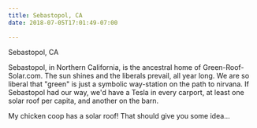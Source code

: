 ```yaml
---
title: Sebastopol, CA
date: 2018-07-05T17:01:49-07:00

---
```

Sebastopol, CA

Sebastopol, in Northern California, is the ancestral home of Green-Roof-Solar.com. The sun shines and the liberals prevail, all year long. We are so liberal that "green" is just a symbolic way-station on the path to nirvana. If Sebastopol had our way, we'd have a Tesla in every carport, at least one solar roof per capita, and another on the barn.

My chicken coop has a solar roof! That should give you some idea...